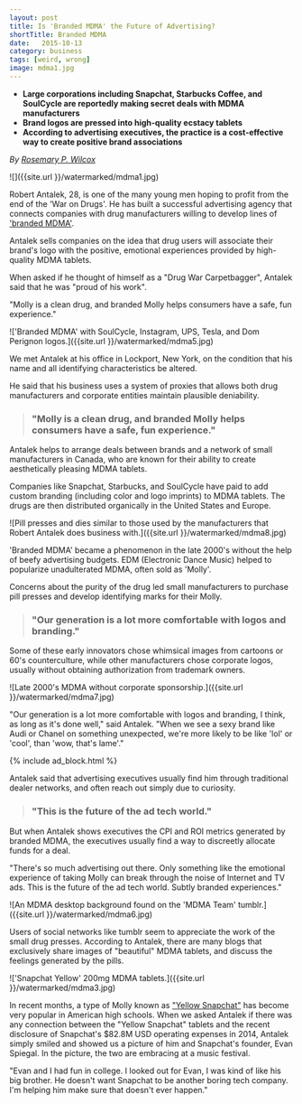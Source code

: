 ```yaml
---
layout: post
title: Is 'Branded MDMA' the Future of Advertising? 
shortTitle: Branded MDMA 
date:   2015-10-13
category: business
tags: [weird, wrong]
image: mdma1.jpg
---
```

- __Large corporations including Snapchat, Starbucks Coffee, and SoulCycle are
  reportedly making secret deals with MDMA manufacturers__
- __Brand logos are pressed into high-quality ecstacy tablets__
- __According to advertising executives, the practice is a cost-effective way to
  create positive brand associations__

*By [Rosemary P. Wilcox](https://www.facebook.com/rosemarypwilcox)*

![]({{site.url }}/watermarked/mdma1.jpg)

Robert Antalek, 28, is one of the many young men hoping to profit from the end
of the 'War on Drugs'.  He has built a successful advertising agency that connects
companies with drug manufacturers willing to develop lines of ['branded MDMA'](https://www.erowid.org/chemicals/mdma/mdma_images_gallery1.shtml).

Antalek sells companies on the idea that drug users will associate their brand's
logo with the positive, emotional experiences provided by high-quality MDMA
tablets. 

When asked if he thought of himself as a "Drug War Carpetbagger", Antalek said
that he was "proud of his work".

"Molly is a clean drug, and branded Molly helps consumers have a safe, fun
experience."


!['Branded MDMA' with SoulCycle, Instagram, UPS, Tesla, and Dom Perignon
logos.]({{site.url }}/watermarked/mdma5.jpg)

We met Antalek at his office in Lockport, New York, on the condition that his
name and all identifying characteristics be altered.  

He said that his business uses a system of proxies that allows both drug
manufacturers and corporate entities maintain plausible deniability.  


>### "Molly is a clean drug, and branded Molly helps consumers have a safe, fun experience."

Antalek helps to arrange deals between brands and a network of small
manufacturers in Canada, who are known for their ability to create aesthetically
pleasing MDMA tablets.  

Companies like Snapchat, Starbucks, and SoulCycle have paid to add custom
branding (including color and logo imprints) to MDMA tablets.  The drugs are
then distributed organically in the United States and Europe.

![Pill presses and dies similar to those used by the manufacturers that Robert
Antalek does business with.]({{site.url }}/watermarked/mdma8.jpg)


'Branded MDMA' became a phenomenon in the late 2000's without the help of beefy
advertising budgets.  EDM (Electronic Dance Music) helped to popularize
unadulterated MDMA, often sold as 'Molly'.  

Concerns about the purity of the drug led small manufacturers to purchase pill
presses and develop identifying marks for their Molly.  

>### "Our generation is a lot more comfortable with logos and branding."

Some of these early innovators chose whimsical images from cartoons or 60's
counterculture, while other manufacturers chose corporate logos, usually without
obtaining authorization from trademark owners. 

![Late 2000's MDMA without corporate sponsorship.]({{site.url }}/watermarked/mdma7.jpg)

"Our generation is a lot more comfortable with logos and branding, I think, as
long as it's done well," said Antalek.  "When we see a sexy brand like Audi or
Chanel on something unexpected, we're more likely to be like 'lol' or 'cool',
than 'wow, that's lame'."

{% include ad_block.html %} 

Antalek said that advertising executives usually find him through traditional
dealer networks, and often reach out simply due to curiosity.  


>### "This is the future of the ad tech world."

But when Antalek shows executives the CPI and ROI metrics generated by branded
MDMA, the executives usually find a way to discreetly allocate funds for a deal.

"There's so much advertising out there.  Only something like the emotional
experience of taking Molly can break through the noise of Internet and TV ads.
This is the future of the ad tech world.  Subtly branded experiences."

![An MDMA desktop background found on the 'MDMA Team' tumblr.]({{site.url }}/watermarked/mdma6.jpg)

Users of social networks like tumblr seem to appreciate the work of the small
drug presses.  According to Antalek, there are many blogs that
exclusively share images of "beautiful" MDMA tablets, and discuss the feelings
generated by the pills.


!['Snapchat Yellow' 200mg MDMA tablets.]({{site.url }}/watermarked/mdma3.jpg)

In recent months, a type of Molly known as ["Yellow
Snapchat"](http://animalnewyork.com/2014/snapchat-drug-probably-just-dirty-mdma-totally-dangerous/)
has become very popular in American high schools.  When we asked Antalek if
there was any connection between the "Yellow Snapchat" tablets and the recent
disclosure of Snapchat's $82.8M USD operating expenses in 2014, Antalek simply
smiled and showed us a picture of him and Snapchat's founder, Evan Spiegal.  In
the picture, the two are embracing at a music festival.

"Evan and I had fun in college.  I looked out for Evan, I was kind of like his
big brother.  He doesn't want Snapchat to be another boring tech company.  I'm
helping him make sure that doesn't ever happen." 

